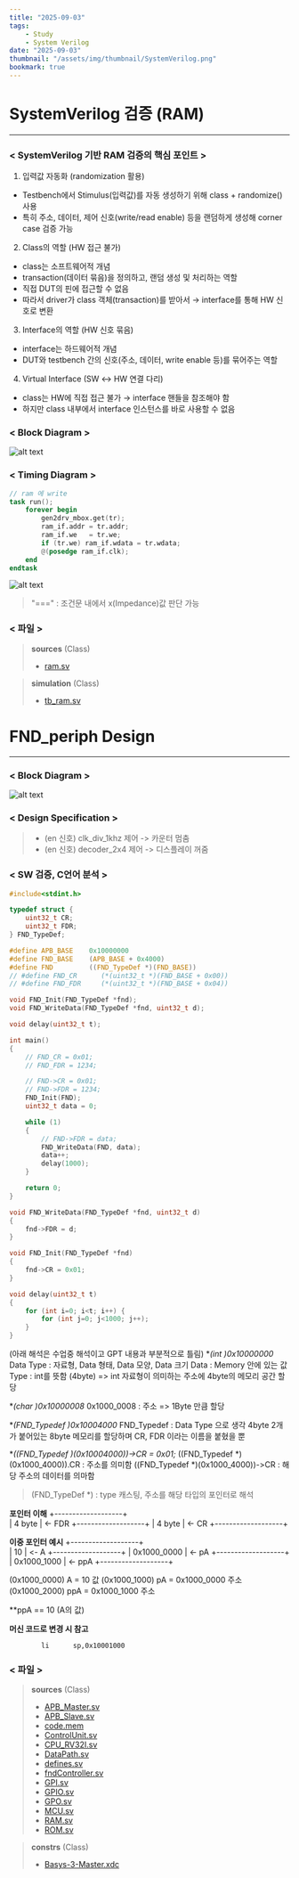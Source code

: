 ```yaml
---
title: "2025-09-03"
tags:
    - Study
    - System Verilog
date: "2025-09-03"
thumbnail: "/assets/img/thumbnail/SystemVerilog.png"
bookmark: true
---
```


# SystemVerilog 검증 (RAM)
---
### < SystemVerilog 기반 RAM 검증의 핵심 포인트 >
1. 입력값 자동화 (randomization 활용)
- Testbench에서 Stimulus(입력값)를 자동 생성하기 위해 class + randomize() 사용
- 특히 주소, 데이터, 제어 신호(write/read enable) 등을 랜덤하게 생성해 corner case 검증 가능

2. Class의 역할 (HW 접근 불가)
- class는 소프트웨어적 개념
- transaction(데이터 묶음)을 정의하고, 랜덤 생성 및 처리하는 역할
- 직접 DUT의 핀에 접근할 수 없음
- 따라서 driver가 class 객체(transaction)를 받아서 → interface를 통해 HW 신호로 변환

3. Interface의 역할 (HW 신호 묶음)
- interface는 하드웨어적 개념
- DUT와 testbench 간의 신호(주소, 데이터, write enable 등)를 묶어주는 역할

4. Virtual Interface (SW ↔ HW 연결 다리)
- class는 HW에 직접 접근 불가 → interface 핸들을 참조해야 함
- 하지만 class 내부에서 interface 인스턴스를 바로 사용할 수 없음

### < Block Diagram >
![alt text](../../assets/img/final/250903/1.png)

### < Timing Diagram >
```verilog
// ram 에 write
task run();
    forever begin
        gen2drv_mbox.get(tr);
        ram_if.addr = tr.addr;
        ram_if.we   = tr.we;
        if (tr.we) ram_if.wdata = tr.wdata;
        @(posedge ram_if.clk);
    end
endtask
```

![alt text](../../assets/img/final/250903/2.png)

> "===" : 조건문 내에서 x(Impedance)값 판단 가능

### < 파일 >
> **sources** (Class)
> - [ram.sv](<../../assets/source file/250903/250903_Class/first/ram.sv>)

> **simulation** (Class)
> - [tb_ram.sv](<../../assets/source file/250903/250903_Class/first/tb_ram.sv>)

# FND_periph Design
---
### < Block Diagram >
![alt text](../../assets/img/final/250903/3.png)

### < Design Specification >
> - (en 신호) clk_div_1khz 제어 -> 카운터 멈춤
> - (en 신호) decoder_2x4 제어 -> 디스플레이 꺼줌

### < SW 검증, C언어 분석 >
```c
#include<stdint.h>

typedef struct {
    uint32_t CR;
    uint32_t FDR;
} FND_TypeDef;

#define APB_BASE    0x10000000
#define FND_BASE    (APB_BASE + 0x4000)
#define FND         ((FND_TypeDef *)(FND_BASE))
// #define FND_CR      (*(uint32_t *)(FND_BASE + 0x00))
// #define FND_FDR     (*(uint32_t *)(FND_BASE + 0x04)) 

void FND_Init(FND_TypeDef *fnd);
void FND_WriteData(FND_TypeDef *fnd, uint32_t d);

void delay(uint32_t t);

int main()
{
    // FND_CR = 0x01;
    // FND_FDR = 1234;

    // FND->CR = 0x01;
    // FND->FDR = 1234;
    FND_Init(FND);
    uint32_t data = 0;

    while (1)
    {
        // FND->FDR = data;
        FND_WriteData(FND, data);
        data++;
        delay(1000);
    }

    return 0;
}

void FND_WriteData(FND_TypeDef *fnd, uint32_t d)
{
    fnd->FDR = d;
}

void FND_Init(FND_TypeDef *fnd)
{
    fnd->CR = 0x01;
}

void delay(uint32_t t)
{
    for (int i=0; i<t; i++) {
        for (int j=0; j<1000; j++);
    }
}
```

(아래 해석은 수업중 해석이고 GPT 내용과 부분적으로 틀림)
**(int *)0x10000000**
Data Type : 자료형, Data 형태, Data 모양, Data 크기
Data : Memory 안에 있는 값
Type : int를 뜻함 (4byte)
=> int 자료형이 의미하는 주소에 4byte의 메모리 공간 할당

**(char *)0x10000008**
0x1000_0008 : 주소
=> 1Byte 만큼 할당

**(FND_Typedef *)0x10004000**
FND_Typedef : Data Type 으로 생각
4byte 2개가 붙어있는 8byte 메모리를 할당하며 CR, FDR 이라는 이름을 붙혔을 뿐

**((FND_Typedef *)(0x10004000))->CR = 0x01;**
((FND_Typedef *)(0x1000_4000)).CR : 주소를 의미함
((FND_Typedef *)(0x1000_4000))->CR : 해당 주소의 데이터를 의마함

> (FND_TypeDef *) : type 캐스팅, 주소를 해당 타입의 포인터로 해석

**포인터 이해**
+-------------------+   
|      4 byte       |  <- FDR
+-------------------+
|      4 byte       |  <- CR
+-------------------+

**이중 포인터 예시**
+-------------------+   
|        10         |  <- A
+-------------------+
|    0x1000_0000    |  <- pA
+-------------------+
|    0x1000_1000    |  <- ppA
+-------------------+   

(0x1000_0000) A = 10 값
(0x1000_1000) pA = 0x1000_0000 주소
(0x1000_2000) ppA = 0x1000_1000 주소

**ppA == 10 (A의 값)

**머신 코드로 변경 시 참고**
```text
		li 		sp,0x10001000
```

### < 파일 >
> **sources** (Class)
> - [APB_Master.sv](<../../assets/source file/250903/250903_Class/second/APB_Master.sv>)
> - [APB_Slave.sv](<../../assets/source file/250903/250903_Class/second/APB_Slave.sv>)
> - [code.mem](<../../assets/source file/250903/250903_Class/second/code.mem>)
> - [ControlUnit.sv](<../../assets/source file/250903/250903_Class/second/ControlUnit.sv>)
> - [CPU_RV32I.sv](<../../assets/source file/250903/250903_Class/second/CPU_RV32I.sv>)
> - [DataPath.sv](<../../assets/source file/250903/250903_Class/second/DataPath.sv>)
> - [defines.sv](<../../assets/source file/250903/250903_Class/second/defines.sv>)
> - [fndController.sv](<../../assets/source file/250903/250903_Class/second/fndController.sv>)
> - [GPI.sv](<../../assets/source file/250903/250903_Class/second/GPI.sv>)
> - [GPIO.sv](<../../assets/source file/250903/250903_Class/second/GPIO.sv>)
> - [GPO.sv](<../../assets/source file/250903/250903_Class/second/GPO.sv>)
> - [MCU.sv](<../../assets/source file/250903/250903_Class/second/MCU.sv>)
> - [RAM.sv](<../../assets/source file/250903/250903_Class/second/RAM.sv>)
> - [ROM.sv](<../../assets/source file/250903/250903_Class/second/ROM.sv>)

> **constrs** (Class)
> - [Basys-3-Master.xdc](<../../assets/source file/250903/250903_Class/second/Basys-3-Master.xdc>)
